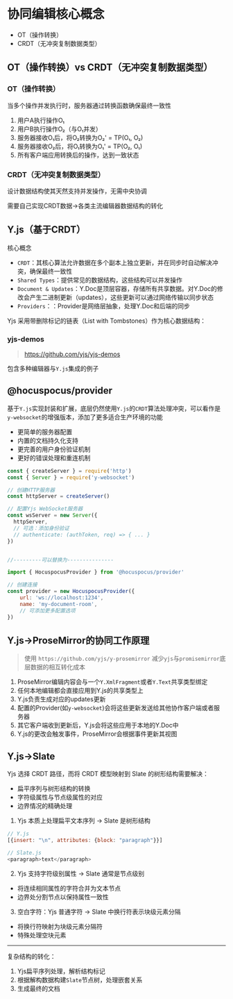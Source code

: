 # 协同编辑核心概念
- OT（操作转换）
- CRDT（无冲突复制数据类型）


## OT（操作转换）vs CRDT（无冲突复制数据类型）

### OT（操作转换）
当多个操作并发执行时，服务器通过转换函数确保最终一致性
1. 用户A执行操作O₁
2. 用户B执行操作O₂（与O₁并发）
3. 服务器接收O₁后，将O₂转换为O₂' = TP(O₁, O₂)
4. 服务器接收O₂后，将O₁转换为O₁' = TP(O₂, O₁)
5. 所有客户端应用转换后的操作，达到一致状态

### CRDT（无冲突复制数据类型）

设计数据结构使其天然支持并发操作，无需中央协调

需要自己实现CRDT数据->各类主流编辑器数据结构的转化


## Y.js（基于CRDT）
核心概念
- `CRDT`：其核心算法允许数据在多个副本上独立更新，并在同步时自动解决冲突，确保最终一致性
- `Shared Types`：提供常见的数据结构，这些结构可以并发操作
- `Document & Updates`：Y.Doc是顶层容器，存储所有共享数据。对Y.Doc的修改会产生二进制更新（updates），这些更新可以通过网络传输以同步状态
- `Providers`：：Provider是网络层抽象，处理Y.Doc和后端的同步

Yjs 采用带删除标记的链表（List with Tombstones）作为核心数据结构：


### yjs-demos
> https://github.com/yjs/yjs-demos

包含多种编辑器与`Y.js`集成的例子

## @hocuspocus/provider
基于`Y.js`实现封装和扩展，底层仍然使用`Y.js`的`CRDT`算法处理冲突，可以看作是`y-websocket`的增强版本，添加了更多适合生产环境的功能
- 更简单的服务器配置
- 内置的文档持久化支持
- 更完善的用户身份验证机制
- 更好的错误处理和重连机制

```js
const { createServer } = require('http')
const { Server } = require('y-websocket')

// 创建HTTP服务器
const httpServer = createServer()

// 配置Yjs WebSocket服务器
const wsServer = new Server({
  httpServer,
  // 可选：添加身份验证
  // authenticate: (authToken, req) => { ... }
})


//---------可以替换为---------------

import { HocuspocusProvider } from '@hocuspocus/provider'

// 创建连接
const provider = new HocuspocusProvider({
    url: 'ws://localhost:1234',
    name: 'my-document-room',
    // 可添加更多配置选项
})
```

## Y.js->ProseMirror的协同工作原理

> 使用 `https://github.com/yjs/y-prosemirror` 减少`yjs`与`promisemirror`底层数据的相互转化成本


1. ProseMirror编辑内容会与一个`Y.XmlFragment`或者`Y.Text`共享类型绑定
2. 任何本地编辑都会直接应用到Y.js的共享类型上
3. Y.js负责生成对应的updates更新
4. 配置的Provider(如`y-websocket`)会将这些更新发送给其他协作客户端或者服务器
5. 其它客户端收到更新后，Y.js会将这些应用于本地的Y.Doc中
6. Y.js的更改会触发事件，ProseMirror会根据事件更新其视图


## Y.js->Slate

Yjs 选择 CRDT 路径，而将 CRDT 模型映射到 Slate 的树形结构需要解决：
- 扁平序列与树形结构的转换
- 字符级属性与节点级属性的对应
- 边界情况的精确处理

1. Yjs 本质上处理扁平文本序列 -> Slate 是树形结构
```js
// Y.js
[{insert: "\n", attributes: {block: "paragraph"}}]

// Slate.js
<paragraph>text</paragraph>
```

2. Yjs 支持字符级别属性 -> Slate 通常是节点级别
- 将连续相同属性的字符合并为文本节点
- 边界处分割节点以保持属性一致性

3. 空白字符：Yjs 普通字符 -> Slate 中换行符表示块级元素分隔
- 将换行符映射为块级元素分隔符
- 特殊处理空块元素

-----------
复杂结构的转化：
1. Yjs扁平序列处理，解析结构标记
2. 根据解构数据构建`Slate`节点树，处理嵌套关系
3. 生成最终的文档
















